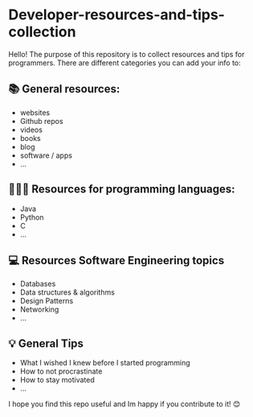 # Developer-resources-and-tips-collection
Hello! The purpose of this repository is to collect resources and tips for programmers. There are different categories you can add your info to:

## 📚 General resources:
- websites
- Github repos
- videos
- books
- blog
- software / apps
- ...

## 👩🏻‍💻 Resources for programming languages:
- Java
- Python
- C
- …

## 💻 Resources Software Engineering topics
- Databases
- Data structures & algorithms
- Design Patterns
- Networking
- …

## 💡 General Tips
- What I wished I knew before I started programming
- How to not procrastinate
- How to stay motivated
- ...

I hope you find this repo useful and Im happy if you contribute to it! 😊
